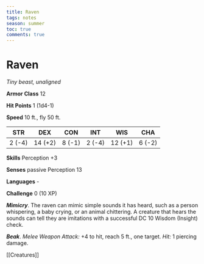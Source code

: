 ---title: Raventags: notesseason: summertoc: truecomments: true---
# Raven

*Tiny beast, unaligned*

**Armor Class** 12

**Hit Points** 1 (1d4-1)

**Speed** 10 ft., fly 50 ft.

| STR    | DEX     | CON    | INT    | WIS     | CHA    |
|--------|---------|--------|--------|---------|--------|
| 2 (-4) | 14 (+2) | 8 (-1) | 2 (-4) | 12 (+1) | 6 (-2) |

**Skills** Perception +3

**Senses** passive Perception 13

**Languages** -

**Challenge** 0 (10 XP)

***Mimicry***. The raven can mimic simple sounds it has heard, such as a person whispering, a baby crying, or an animal chittering. A creature that hears the sounds can tell they are imitations with a successful DC 10 Wisdom (Insight) check.


***Beak***. *Melee Weapon Attack:* +4 to hit, reach 5 ft., one target. *Hit:* 1 piercing damage.


[[Creatures]]
